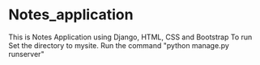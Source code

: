 # Notes_application
This is Notes Application using Django, HTML, CSS and Bootstrap
To run Set the directory to mysite.
Run the command "python manage.py runserver"
